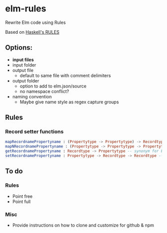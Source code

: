 # elm-rules

Rewrite Elm code using Rules

Based on [Haskell's RULES](https://wiki.haskell.org/GHC/Using_rules)

## Options:
- **input files**
- input folder
- output file
    - default to same file with comment delimiters
- output folder
    - option to add to elm.json/source
    - no namespace conflict?
- naming convention
    - Maybe give name style as regex capture groups

## Rules
### Record setter functions
``` elm
mapRecordnamePropertyname : (Propertytype -> Propertytype) -> Recordtype -> Recordtype
mapNRecordnamePropertyname : (Propertytype -> Propertytype -> Propertytype) -> Recordtype -> Recordtype
getRecordnamePropertyname : Recordtype -> Propertytype -- synonym for Elm record property accessor function e.g. .id
setRecordnamePropertyname : Propertytype -> Recordtype -> Recordtype -- `setRecordnamePropertyname = mapRecordnamePropertyname (always propertyValue)`
```

## To do
### Rules
- Point free
- Point full

### Misc
- Provide instructions on how to clone and customize for github & npm

